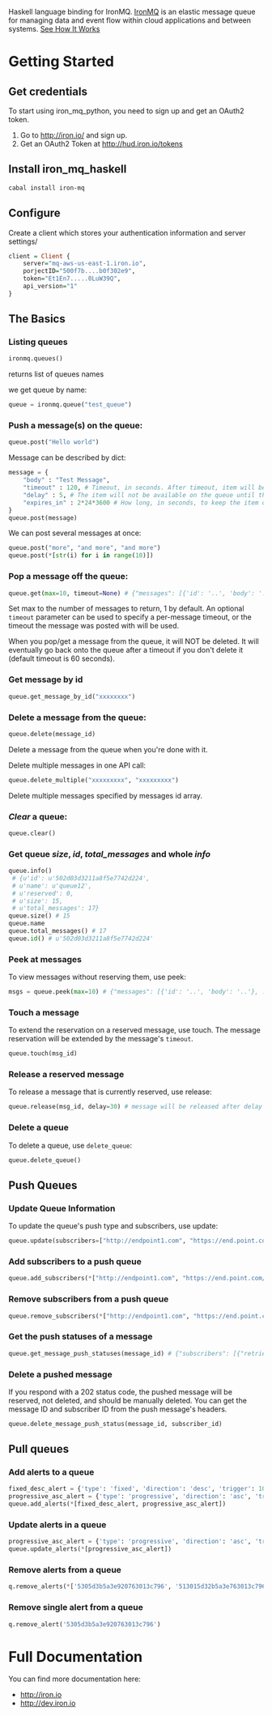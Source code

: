 Haskell language binding for IronMQ. [IronMQ](http://www.iron.io/products/mq) is an elastic message queue for managing data and event flow within cloud applications and between systems. [See How It Works](http://www.iron.io/products/mq/how)

# Getting Started

## Get credentials

To start using iron_mq_python, you need to sign up and get an OAuth2 token.

1. Go to http://iron.io/ and sign up.
2. Get an OAuth2 Token at http://hud.iron.io/tokens

## Install iron_mq_haskell

```sh
cabal install iron-mq
```
## Configure

Create a client which stores your authentication information and server settings/

```haskell
client = Client {
    server="mq-aws-us-east-1.iron.io",
    porjectID="500f7b....b0f302e9",
    token="Et1En7.....0LuW39Q",
    api_version="1"
}
```

## The Basics

### Listing queues

```python
ironmq.queues()
```
returns list of queues names

we get queue by name:
```python
queue = ironmq.queue("test_queue")
```

### **Push** a message(s) on the queue:

```python
queue.post("Hello world")
```

Message can be described by dict:

```python
message = {
    "body" : "Test Message",
    "timeout" : 120, # Timeout, in seconds. After timeout, item will be placed back on queue. Defaults to 60.
    "delay" : 5, # The item will not be available on the queue until this many seconds have passed. Defaults to 0.
    "expires_in" : 2*24*3600 # How long, in seconds, to keep the item on the queue before it is deleted.
}
queue.post(message)
```

We can post several messages at once:
```python
queue.post("more", "and more", "and more")
queue.post(*[str(i) for i in range(10)])
```

### **Pop** a message off the queue:
```python
queue.get(max=10, timeout=None) # {"messages": [{'id': '..', 'body': '..'}, ..]}
```
Set max to the number of messages to return, 1 by default. An optional `timeout` parameter can be used to specify a per-message timeout, or the timeout the message was posted with will be used.

When you pop/get a message from the queue, it will NOT be deleted.
It will eventually go back onto the queue after a timeout if you don't delete it (default timeout is 60 seconds).

### Get message by id
```python
queue.get_message_by_id("xxxxxxxx")
```

### **Delete** a message from the queue:
```python
queue.delete(message_id)
```
Delete a message from the queue when you're done with it.

Delete multiple messages in one API call:

```python
queue.delete_multiple("xxxxxxxxx", "xxxxxxxxx")
```
Delete multiple messages specified by messages id array.

### ***Clear*** a queue:
```python
queue.clear()
```

### Get queue ***size***, ***id***, ***total_messages*** and whole ***info***
```python
queue.info()
 # {u'id': u'502d03d3211a8f5e7742d224',
 # u'name': u'queue12',
 # u'reserved': 0,
 # u'size': 15,
 # u'total_messages': 17}
queue.size() # 15
queue.name
queue.total_messages() # 17
queue.id() # u'502d03d3211a8f5e7742d224'
```

### Peek at messages
To view messages without reserving them, use peek:

```python
msgs = queue.peek(max=10) # {"messages": [{'id': '..', 'body': '..'}, ..]}
```

### Touch a message

To extend the reservation on a reserved message, use touch. The message reservation will be extended by the message's `timeout`.

```python
queue.touch(msg_id)
```

### Release a reserved message
To release a message that is currently reserved, use release:

```python
queue.release(msg_id, delay=30) # message will be released after delay seconds, 0 by defaults
```

### Delete a queue

To delete a queue, use `delete_queue`:

```python
queue.delete_queue()
```

## Push Queues

### Update Queue Information

To update the queue's push type and subscribers, use update:

```python
queue.update(subscribers=["http://endpoint1.com", "https://end.point.com/2"], push_type"unicast")
```

### Add subscribers to a push queue

```python
queue.add_subscribers(*["http://endpoint1.com", "https://end.point.com/2"])
```

### Remove subscribers from a push queue

```python
queue.remove_subscribers(*["http://endpoint1.com", "https://end.point.com/2"])
```

### Get the push statuses of a message

```python
queue.get_message_push_statuses(message_id) # {"subscribers": [{"retries_delay": 60, "retries_remaining": 2, "status_code": 200, "status": "deleted", "url": "http://endpoint1.com", "id": "52.."}, {..}, ..]}
```

### Delete a pushed message

If you respond with a 202 status code, the pushed message will be reserved, not deleted, and should be manually deleted. You can get the message ID and subscriber ID from the push message's headers.

```python
queue.delete_message_push_status(message_id, subscriber_id)
```

## Pull queues

### Add alerts to a queue

```python
fixed_desc_alert = {'type': 'fixed', 'direction': 'desc', 'trigger': 1000, 'queue': 'q'}
progressive_asc_alert = {'type': 'progressive', 'direction': 'asc', 'trigger': 10000, 'queue': 'q'}
queue.add_alerts(*[fixed_desc_alert, progressive_asc_alert])
```

### Update alerts in a queue

```python
progressive_asc_alert = {'type': 'progressive', 'direction': 'asc', 'trigger': 5000, 'queue': 'q'}
queue.update_alerts(*[progressive_asc_alert])
```

### Remove alerts from a queue

```python
q.remove_alerts(*['5305d3b5a3e920763013c796', '513015d32b5a3e763013c796'])
```

### Remove single alert from a queue

```python
q.remove_alert('5305d3b5a3e920763013c796')
```

# Full Documentation

You can find more documentation here:

* http://iron.io
* http://dev.iron.io